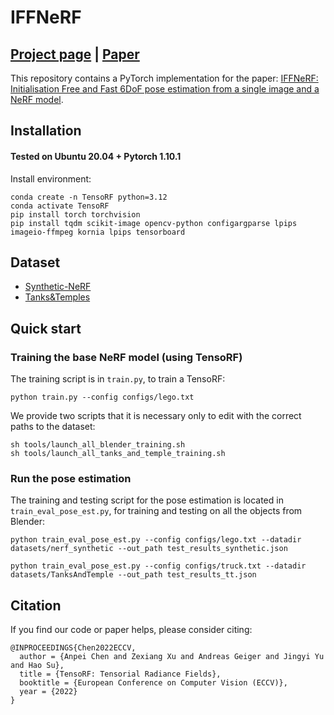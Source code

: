 # IFFNeRF
## [Project page](https://mbortolon97.github.io/iffnerf/) |  [Paper](https://arxiv.org/abs/2403.12682)
This repository contains a PyTorch implementation for the paper: [IFFNeRF: Initialisation Free and Fast 6DoF pose estimation from a single image and a NeRF model](https://arxiv.org/abs/2203.09517).

## Installation

#### Tested on Ubuntu 20.04 + Pytorch 1.10.1 

Install environment:
```
conda create -n TensoRF python=3.12
conda activate TensoRF
pip install torch torchvision
pip install tqdm scikit-image opencv-python configargparse lpips imageio-ffmpeg kornia lpips tensorboard
```


## Dataset
* [Synthetic-NeRF](https://drive.google.com/drive/folders/128yBriW1IG_3NJ5Rp7APSTZsJqdJdfc1) 
* [Tanks&Temples](https://dl.fbaipublicfiles.com/nsvf/dataset/TanksAndTemple.zip)


## Quick start
### Training the base NeRF model (using TensoRF)
The training script is in `train.py`, to train a TensoRF:

```
python train.py --config configs/lego.txt
```

We provide two scripts that it is necessary only to edit with the correct paths to the dataset:
```
sh tools/launch_all_blender_training.sh
sh tools/launch_all_tanks_and_temple_training.sh
```

### Run the pose estimation
The training and testing script for the pose estimation is located in `train_eval_pose_est.py`, for training and testing on all the objects from Blender:

```
python train_eval_pose_est.py --config configs/lego.txt --datadir datasets/nerf_synthetic --out_path test_results_synthetic.json
```

```
python train_eval_pose_est.py --config configs/truck.txt --datadir datasets/TanksAndTemple --out_path test_results_tt.json
```



## Citation
If you find our code or paper helps, please consider citing:
```
@INPROCEEDINGS{Chen2022ECCV,
  author = {Anpei Chen and Zexiang Xu and Andreas Geiger and Jingyi Yu and Hao Su},
  title = {TensoRF: Tensorial Radiance Fields},
  booktitle = {European Conference on Computer Vision (ECCV)},
  year = {2022}
}
```
